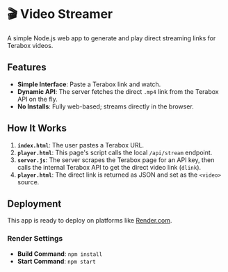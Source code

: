 # 🎬 Video Streamer

A simple Node.js web app to generate and play direct streaming links for Terabox videos.

## Features
* **Simple Interface**: Paste a Terabox link and watch.
* **Dynamic API**: The server fetches the direct `.mp4` link from the Terabox API on the fly.
* **No Installs**: Fully web-based; streams directly in the browser.

## How It Works
1.  **`index.html`**: The user pastes a Terabox URL.
2.  **`player.html`**: This page's script calls the local `/api/stream` endpoint.
3.  **`server.js`**: The server scrapes the Terabox page for an API key, then calls the internal Terabox API to get the direct video link (`dlink`).
4.  **`player.html`**: The direct link is returned as JSON and set as the `<video>` source.

## Deployment

This app is ready to deploy on platforms like [Render.com](https://render.com/).

### Render Settings
* **Build Command**: `npm install`
* **Start Command**: `npm start`
